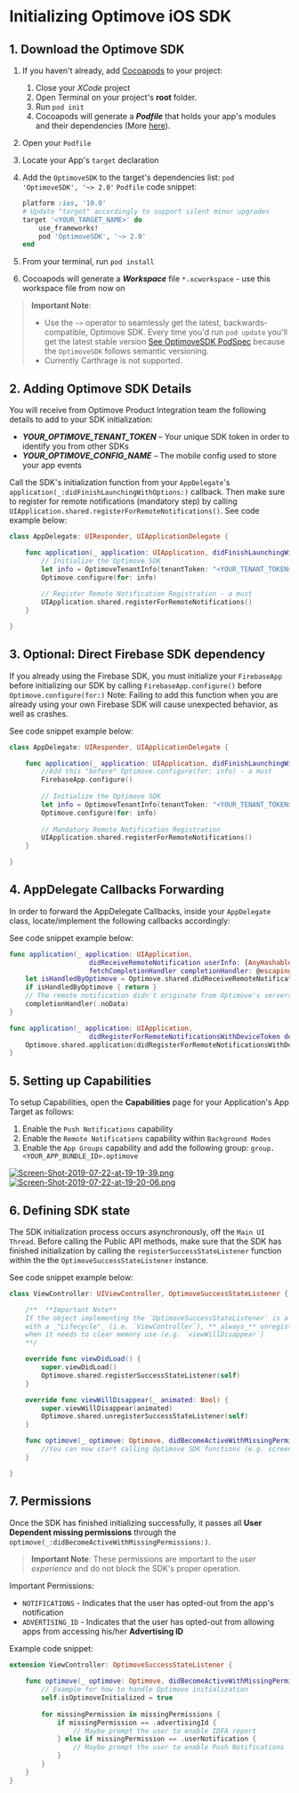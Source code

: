 # Initializing Optimove iOS SDK

## 1. Download the Optimove SDK

1. If you haven't already, add [Cocoapods](https://guides.cocoapods.org/using/getting-started.html) to your project:
   1. Close your _XCode_ project
   2. Open Terminal on your project's **root** folder.
   3. Run `pod init`
   4. Cocoapods will generate a **_Podfile_** that holds your app's modules and their dependencies (More [here](https://guides.cocoapods.org/using/the-podfile.html)).
2. Open your `Podfile`
3. Locate your App's `target` declaration
4. Add the `OptimoveSDK` to the target's dependencies list: `pod 'OptimoveSDK', '~> 2.0'`
    `Podfile` code snippet:
    
    ```ruby
    platform :ios, '10.0'
    # Update "target" accordingly to support silent minor upgrades
    target '<YOUR_TARGET_NAME>' do
        use_frameworks!
        pod 'OptimoveSDK', '~> 2.0'
    end
    ```

5. From your terminal, run `pod install`
6. Cocoapods will generate a **_Workspace_** file `*.xcworkspace` - use this workspace file from now on

> **Important Note**: 
> - Use the `~>` operator to seamlessly get the latest, backwards-compatible, Optimove SDK. Every time you'd run `pod update` you'll get the latest stable version [See OptimoveSDK PodSpec](https://cocoapods.org/pods/OptimoveSDK) because the `OptimoveSDK` follows semantic versioning.
> - Currently Carthrage is not supported.

## 2. Adding Optimove SDK Details
You will receive from Optimove Product Integration team the following details to add to your SDK initialization:

- ***YOUR_OPTIMOVE_TENANT_TOKEN*** – Your unique SDK token in order to identify you from other SDKs
- ***YOUR_OPTIMOVE_CONFIG_NAME*** – The mobile config used to store your app events

Call the SDK's initialization function from your `AppDelegate`'s `application(_:didFinishLaunchingWithOptions:)` callback. Then make sure to register for remote notifications (mandatory step) by calling `UIApplication.shared.registerForRemoteNotifications()`. See code example below:

```swift
class AppDelegate: UIResponder, UIApplicationDelegate {

    func application(_ application: UIApplication, didFinishLaunchingWithOptions launchOptions: [UIApplicationLaunchOptionsKey: Any]?) -> Bool {
        // Initialize the Optimove SDK
        let info = OptimoveTenantInfo(tenantToken: "<YOUR_TENANT_TOKEN>", configName:"<YOUR_CONFIG_NAME>")
        Optimove.configure(for: info)
        
        // Register Remote Notification Registration - a must
        UIApplication.shared.registerForRemoteNotifications()
    }

}
```

## 3. Optional: Direct Firebase SDK dependency
If you already using the Firebase SDK, you must initialize your `FirebaseApp` before initializing our SDK by calling `FirebaseApp.configure()` before `Optimove.configure(for:)`
Note: Failing to add this function when you are already using your own Firebase SDK will cause unexpected behavior, as well as crashes.

See code snippet example below:

```swift
class AppDelegate: UIResponder, UIApplicationDelegate {

    func application(_ application: UIApplication, didFinishLaunchingWithOptions launchOptions: [UIApplicationLaunchOptionsKey: Any]?) -> Bool {
        //Add this "before" Optimove.configure(for: info) - a must 
        FirebaseApp.configure()
        
        // Initialize the Optimove SDK
        let info = OptimoveTenantInfo(tenantToken: "<YOUR_TENANT_TOKEN>",configName:"<YOUR_CONFIG_NAME>")
        Optimove.configure(for: info)
        
        // Mandatory Remote Notification Registration
        UIApplication.shared.registerForRemoteNotifications()
    }

}
```

## 4. AppDelegate Callbacks Forwarding
In order to forward the AppDelegate Callbacks, inside your `AppDelegate` class, locate/implement the following callbacks accordingly:

See code snippet example below:

```swift
func application(_ application: UIApplication,
                    didReceiveRemoteNotification userInfo: [AnyHashable: Any],
                    fetchCompletionHandler completionHandler: @escaping (UIBackgroundFetchResult) -> Void) {
    let isHandledByOptimove = Optimove.shared.didReceiveRemoteNotification(userInfo: userInfo, didComplete: completionHandler)
    if isHandledByOptimove { return }
    // The remote notification didn't originate from Optimove's servers, so the app must handle it. Below is the default implementation
    completionHandler(.noData)
}

func application(_ application: UIApplication,
                    didRegisterForRemoteNotificationsWithDeviceToken deviceToken: Data) {
    Optimove.shared.application(didRegisterForRemoteNotificationsWithDeviceToken: deviceToken)
}
```

## 5. Setting up Capabilities
To setup Capabilities, open the **Capabilities** page for your Application's App Target as follows:

1. Enable the `Push Notifications` capability
2. Enable the `Remote Notifications` capability within `Background Modes`
3. Enable the `App Groups` capability and add the following group: `group.<YOUR_APP_BUNDLE_ID>.optimove`

[![Screen-Shot-2019-07-22-at-19-19-39.png](https://i.postimg.cc/dDMZ9mRd/Screen-Shot-2019-07-22-at-19-19-39.png)](https://postimg.cc/2Lw5kWK8)
[![Screen-Shot-2019-07-22-at-19-20-06.png](https://i.postimg.cc/wv7SXhj9/Screen-Shot-2019-07-22-at-19-20-06.png)](https://postimg.cc/cgG9Zt3z)

## 6. Defining SDK state
The SDK initialization process occurs asynchronously, off the `Main UI Thread`.
Before calling the Public API methods, make sure that the SDK has finished initialization by calling the `registerSuccessStateListener` function within the the `OptimoveSuccessStateListener` instance.

See code snippet example below:

```swift
class ViewController: UIViewController, OptimoveSuccessStateListener {

    /**  **Important Note**
    If the object implementing the `OptimoveSuccessStateListener` is a component
    with a _"Lifecycle"_ (i.e. `ViewController`), **_always_** unregister that object
    when it needs to clear memory use (e.g. `viewWillDisappear`)
    **/

    override func viewDidLoad() {
        super.viewDidLoad()
        Optimove.shared.registerSuccessStateListener(self)
    }

    override func viewWillDisappear(_ animated: Bool) {
        super.viewWillDisappear(animated)
        Optimove.shared.unregisterSuccessStateListener(self)
    }

    func optimove(_ optimove: Optimove, didBecomeActiveWithMissingPermissions missingPermissions: [OptimoveDeviceRequirement]) {
        //You can now start calling Optimove SDK functions (e.g. screenVisits)
    }

}
```

## 7. Permissions
Once the SDK has finished initializing successfully, it passes all **User Dependent missing permissions** through the `optimove(_:didBecomeActiveWithMissingPermissions:)`. <br/>
> **Important Note**: These permissions are important to the _user experience_ and do not block the SDK's proper operation.

Important Permissions:

- `NOTIFICATIONS` - Indicates that the user has opted-out from the app's notification
- `ADVERTISING_ID` - Indicates that the user has opted-out from allowing apps from accessing his/her **Advertising ID**

Example code snippet:

```swift
extension ViewController: OptimoveSuccessStateListener {
    
    func optimove(_ optimove: Optimove, didBecomeActiveWithMissingPermissions missingPermissions: [OptimoveDeviceRequirement]) {
        // Example for how to handle Optimove initialization
        self.isOptimoveInitialized = true
        
        for missingPermission in missingPermissions {
            if missingPermission == .advertisingId {
                // Maybe prompt the user to enable IDFA report
            } else if missingPermission == .userNotification {
                // Maybe prompt the user to enable Push Notifications
            }
        }
    }
}
```
